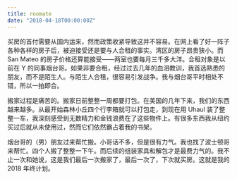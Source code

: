 ```yaml
---
title: roomate
date: "2018-04-18T00:00:00Z"
---
```


买房的首付需要从国内运来，然而政策收紧导致这并不容易。在网上看了好一阵子各种各样的房子后，被迫接受还是要与人合租的事实。湾区的房子昂贵狭小。而 San Mateo 的房子价格还算能接受——两室也要每月三千多大洋。合租对象是以前在 Y 的同事烟台哥。如果非要合租，经过过去几年的血泪教训，我首选熟悉的朋友，而不是陌生人。与陌生人合租，很容易引发战争。我与烟台哥平时相处不错，所以一拍即合。

搬家过程是痛苦的。搬家日前整整一周都要打包。在美国的几年下来，我们的东西越来越多。从最开始森林小丘四个行李箱就可以打包走，到现在用 Uhaul 装了整整一车，我深刻感受到无数精力和金钱浪费在了这些物件上。有很多东西我从纽约买过后就从未使用过，然而它们依然霸占着我的书架。

烟台哥的（男）朋友过来帮忙搬。小哥话不多，但是很有力气。我也找了波士顿哥来帮忙。四个人搬了整整一下午。而后续的组装家具和解包才是最费力气的。我不止一次和她说，这是我们最后一次搬家了，最后一次了，下次就买房。这就是我的 2018 年终计划。
